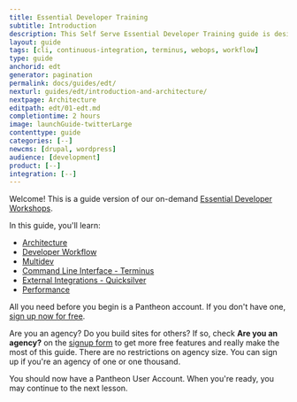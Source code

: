 ```yaml
---
title: Essential Developer Training
subtitle: Introduction
description: This Self Serve Essential Developer Training guide is designed to help any Pantheon user quickly master workflow and tooling
layout: guide
tags: [cli, continuous-integration, terminus, webops, workflow]
type: guide
anchorid: edt
generator: pagination
permalink: docs/guides/edt/
nexturl: guides/edt/introduction-and-architecture/
nextpage: Architecture
editpath: edt/01-edt.md
completiontime: 2 hours
image: launchGuide-twitterLarge
contenttype: guide
categories: [--]
newcms: [drupal, wordpress]
audience: [development]
product: [--]
integration: [--]
---
```


Welcome! This is a guide version of our on-demand [Essential Developer Workshops](https://pantheon.io/workshops?docs).


In this guide, you'll learn:

- [Architecture](/guides/edt/introduction-and-architecture)
- [Developer Workflow](/guides/edt/developer-workflow)
- [Multidev](/guides/edt/multidev)
- [Command Line Interface - Terminus](/guides/edt/terminus-cli)
- [External Integrations - Quicksilver](/guides/edt/external-integrations)
- [Performance](/guides/edt/performance)

All you need before you begin is a Pantheon account. If you don't have one, [sign up now for free](https://pantheon.io/register?docs).

<Alert title="Note" type="info">

Are you an agency? Do you build sites for others? If so, check **Are you an agency?** on the [signup form](https://pantheon.io/register?docs) to get more free features and really make the most of this guide. There are no restrictions on agency size. You can sign up if you're an agency of one or one thousand.

</Alert>

You should now have a Pantheon User Account. When you're ready, you may continue to the next lesson.

